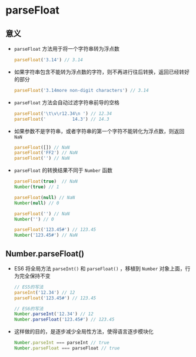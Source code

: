 # parseFloat

## 意义

+ `parseFloat` 方法用于将一个字符串转为浮点数

    ```js
    parseFloat('3.14') // 3.14
    ```

+ 如果字符串包含不能转为浮点数的字符，则不再进行往后转换，返回已经转好的部分

    ```js
    parseFloat('3.14more non-digit characters') // 3.14
    ```

+ `parseFloat` 方法会自动过滤字符串前导的空格

    ```js
    parseFloat('\t\v\r12.34\n ') // 12.34
    parseFloat('          14.3') // 14.3
    ```

+ 如果参数不是字符串，或者字符串的第一个字符不能转化为浮点数，则返回 `NaN`

    ```js
    parseFloat([]) // NaN
    parseFloat('FF2') // NaN
    parseFloat('') // NaN
    ```

+ `parseFloat` 的转换结果不同于 `Number` 函数

    ```js
    parseFloat(true)  // NaN
    Number(true) // 1

    parseFloat(null) // NaN
    Number(null) // 0

    parseFloat('') // NaN
    Number('') // 0

    parseFloat('123.45#') // 123.45
    Number('123.45#') // NaN
    ```

## Number.parseFloat()

+ ES6 将全局方法 `parseInt()` 和 `parseFloat()` ，移植到 `Number` 对象上面，行为完全保持不变

    ```js
    // ES5的写法
    parseInt('12.34') // 12
    parseFloat('123.45#') // 123.45

    // ES6的写法
    Number.parseInt('12.34') // 12
    Number.parseFloat('123.45#') // 123.45
    ```

+ 这样做的目的，是逐步减少全局性方法，使得语言逐步模块化

    ```js
    Number.parseInt === parseInt // true
    Number.parseFloat === parseFloat // true
    ```
